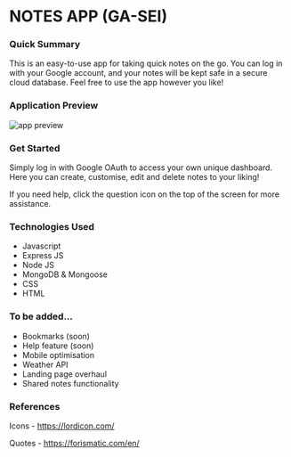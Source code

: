 # NOTES APP (GA-SEI)

### Quick Summary
This is an easy-to-use app for taking quick notes on the go. You can log in with your Google account, and your notes will be kept safe in a secure cloud database. Feel free to use the app however you like!


### Application Preview
![app preview](https://i.imgur.com/kdddk5t.png)

### Get Started
Simply log in with Google OAuth to access your own unique dashboard. Here you can create, customise, edit and delete notes to your liking!

If you need help, click the question icon on the top of the screen for more assistance.

### Technologies Used
* Javascript
* Express JS
* Node JS
* MongoDB & Mongoose
* CSS
* HTML


### To be added...
* Bookmarks (soon)
* Help feature (soon)
* Mobile optimisation
* Weather API
* Landing page overhaul
* Shared notes functionality

### References
Icons - https://lordicon.com/

Quotes - https://forismatic.com/en/